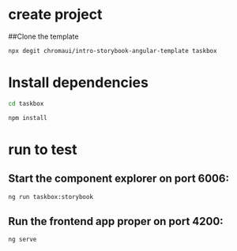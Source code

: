 # create project
##Clone the template
```.sh
npx degit chromaui/intro-storybook-angular-template taskbox
```

# Install dependencies
```.sh
cd taskbox

npm install
```

# run to test
## Start the component explorer on port 6006:
```.sh
ng run taskbox:storybook
```

## Run the frontend app proper on port 4200:
```.sh
ng serve
```